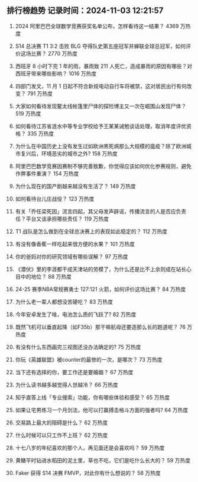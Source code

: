 
## 排行榜趋势 记录时间：2024-11-03 12:21:57
  
  1. 2024 阿里巴巴全球数学竞赛获奖名单公布，怎样看待这一结果？ 4369 万热度
    
  2. S14 总决赛 T1 3:2 击败 BLG 夺得队史第五座冠军并蝉联全球总冠军，如何评价这场比赛？ 2770 万热度
    
  3. 西班牙 8 小时下完 1 年的雨，暴雨致 211 人死亡，造成暴雨的原因有哪些？对西班牙带来哪些影响？ 1016 万热度
    
  4. 四部门发文，11 月 1 日起不符合新规电动自行车将被禁，这对居民出行有何改变？ 791 万热度
    
  5. 大家如何看待发现鳌太线帐篷里尸体的探险博主又一次在崛围山发现尸体？ 519 万热度
    
  6. 如何看待江苏省涟水中等专业学校给予王某某诫勉谈话处理，取消年度评优资格？ 335 万热度
    
  7. 为什么在中国历史上没有发生过如欧洲黑死病那么大规模的瘟疫？除了欧洲城市复兴后，环境恶劣的城市之外? 158 万热度
    
  8. 阿里巴巴数学竞赛因赛制不够完善致歉，你觉得应该如何优化参赛规则，避免作弊事件重演？ 154 万热度
    
  9. 为什么现在的国产剧越来越没有生活了？ 149 万热度
    
  10. 如何看待台儿庄战役？ 123 万热度
    
  11. 有关「乔任梁死因」流言四起，其父母发声辟谣，传播流言的人是否应负责任？平台又该承担哪些责任？ 119 万热度
    
  12. T1 战队是怎么做到在全球总决赛上的表现如此稳定的？ 112 万热度
    
  13. 有没有像香蕉一样吃起来很方便的水果？ 101 万热度
    
  14. 你的爸妈对你的研究领域有哪些误解？ 97 万热度
    
  15. 《潜伏》里的李涯都干成天津站的劳模了，为什么还是比不上余则成在站长心目中的地位？ 88 万热度
    
  16. 24-25 赛季NBA常规赛勇士 127:121 火箭，如何评价这场比赛？ 84 万热度
    
  17. 为什么老一辈人都想没苦硬吃？ 83 万热度
    
  18. 今年安卓发生了啥，电池怎么质的飞跃了? 82 万热度
    
  19. 既然飞机可以垂直起降（如F35b）那干嘛航母还要造那么长的跑道呢？ 76 万热度
    
  20. 有没有什么东西画完三视图还没办法确定的? 75 万热度
    
  21. 你玩《英雄联盟》被counter的最惨的一次，是哪次？ 73 万热度
    
  22. 当下还有选择的你，要工作还是要婚姻？ 67 万热度
    
  23. 为什么读书越多越觉得人世越冷？ 66 万热度
    
  24. 知乎直答上线「专业搜索」功能，你有哪些体验和感受？ 65 万热度
    
  25. 如果让宅男练习一个月剑法，他可以打赢搏击格斗方面的强者吗? 64 万热度
    
  26. 交易路上最大的阻碍是什么？ 62 万热度
    
  27. 什么时候可以只工作不上班？ 62 万热度
    
  28. 十七八岁的年纪喜欢的那个人，再见面还是会喜欢吗？ 59 万热度
    
  29. 黄鳝平时钻进水稻田的泥土里，草也不吃，它们是吃什么长大的？ 59 万热度
    
  30. Faker 获得 S14 决赛 FMVP，对此你有什么想说的？ 58 万热度
    